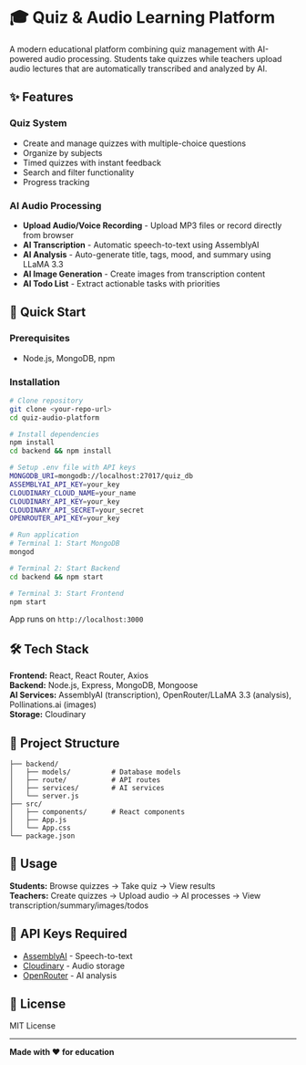 # 🎓 Quiz & Audio Learning Platform

A modern educational platform combining quiz management with AI-powered audio processing. Students take quizzes while teachers upload audio lectures that are automatically transcribed and analyzed by AI.

## ✨ Features

### Quiz System
- Create and manage quizzes with multiple-choice questions
- Organize by subjects
- Timed quizzes with instant feedback
- Search and filter functionality
- Progress tracking

### AI Audio Processing
- **Upload Audio/Voice Recording** - Upload MP3 files or record directly from browser
- **AI Transcription** - Automatic speech-to-text using AssemblyAI
- **AI Analysis** - Auto-generate title, tags, mood, and summary using LLaMA 3.3
- **AI Image Generation** - Create images from transcription content
- **AI Todo List** - Extract actionable tasks with priorities

## 🚀 Quick Start

### Prerequisites
- Node.js, MongoDB, npm

### Installation
```bash
# Clone repository
git clone <your-repo-url>
cd quiz-audio-platform

# Install dependencies
npm install
cd backend && npm install

# Setup .env file with API keys
MONGODB_URI=mongodb://localhost:27017/quiz_db
ASSEMBLYAI_API_KEY=your_key
CLOUDINARY_CLOUD_NAME=your_name
CLOUDINARY_API_KEY=your_key
CLOUDINARY_API_SECRET=your_secret
OPENROUTER_API_KEY=your_key

# Run application
# Terminal 1: Start MongoDB
mongod

# Terminal 2: Start Backend
cd backend && npm start

# Terminal 3: Start Frontend
npm start
```

App runs on `http://localhost:3000`

## 🛠️ Tech Stack

**Frontend:** React, React Router, Axios  
**Backend:** Node.js, Express, MongoDB, Mongoose  
**AI Services:** AssemblyAI (transcription), OpenRouter/LLaMA 3.3 (analysis), Pollinations.ai (images)  
**Storage:** Cloudinary

## 📁 Project Structure

```
├── backend/
│   ├── models/          # Database models
│   ├── route/           # API routes
│   ├── services/        # AI services
│   └── server.js
├── src/
│   ├── components/      # React components
│   ├── App.js
│   └── App.css
└── package.json
```

## 🎯 Usage

**Students:** Browse quizzes → Take quiz → View results  
**Teachers:** Create quizzes → Upload audio → AI processes → View transcription/summary/images/todos

## 🔑 API Keys Required

- [AssemblyAI](https://www.assemblyai.com/) - Speech-to-text
- [Cloudinary](https://cloudinary.com/) - Audio storage
- [OpenRouter](https://openrouter.ai/) - AI analysis

## 📝 License

MIT License

---

**Made with ❤️ for education**
